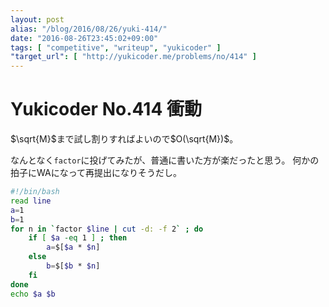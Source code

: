 ```yaml
---
layout: post
alias: "/blog/2016/08/26/yuki-414/"
date: "2016-08-26T23:45:02+09:00"
tags: [ "competitive", "writeup", "yukicoder" ]
"target_url": [ "http://yukicoder.me/problems/no/414" ]
---
```


# Yukicoder No.414 衝動

$\sqrt{M}$まで試し割りすればよいので$O(\sqrt{M})$。

なんとなく`factor`に投げてみたが、普通に書いた方が楽だったと思う。
何かの拍子にWAになって再提出になりそうだし。

``` sh
#!/bin/bash
read line
a=1
b=1
for n in `factor $line | cut -d: -f 2` ; do
    if [ $a -eq 1 ] ; then
        a=$[$a * $n]
    else
        b=$[$b * $n]
    fi
done
echo $a $b
```
